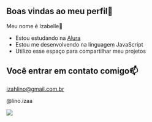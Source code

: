 ## Boas vindas ao meu perfil💖

Meu nome é Izabelle🥰

- Estou estudando na [Alura](https://www.alura.com.br)
- Estou me desenvolvendo na linguagem JavaScript
- Utilizo esse espaço para compartilhar meu projetos

## Você entrar em contato comigo📫

izahlino@gmail.com.br

@lino.izaa

![](https://media1.tenor.com/m/Vpg21T_1WvkAAAAC/hello-wave.gif)
